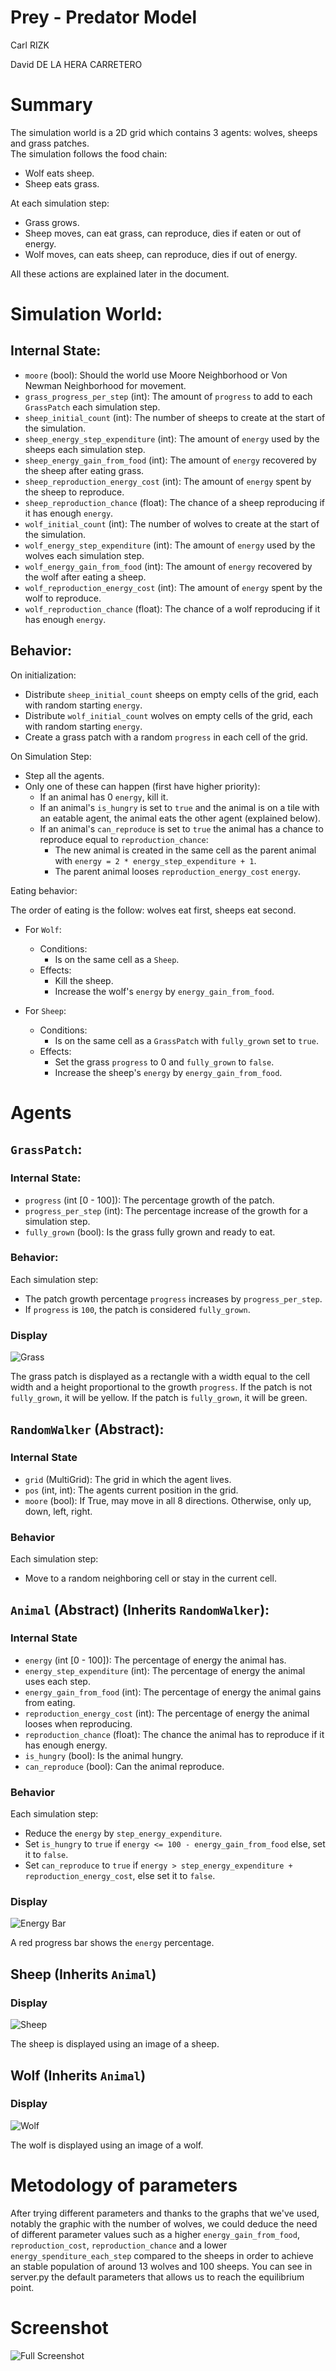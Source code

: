 # Prey - Predator Model

Carl RIZK

David DE LA HERA CARRETERO

# Summary

The simulation world is a 2D grid which contains 3 agents: wolves, sheeps and grass patches.  
The simulation follows the food chain:

- Wolf eats sheep.
- Sheep eats grass.

At each simulation step:

- Grass grows.
- Sheep moves, can eat grass, can reproduce, dies if eaten or out of energy.
- Wolf moves, can eats sheep, can reproduce, dies if out of energy.

All these actions are explained later in the document.

# Simulation World:

## Internal State:

- `moore` (bool): Should the world use Moore Neighborhood or Von Newman Neighborhood for movement.
- `grass_progress_per_step` (int): The amount of `progress` to add to each `GrassPatch` each simulation step.
- `sheep_initial_count` (int): The number of sheeps to create at the start of the simulation.
- `sheep_energy_step_expenditure` (int): The amount of `energy` used by the sheeps each simulation step.
- `sheep_energy_gain_from_food` (int): The amount of `energy` recovered by the sheep after eating grass.
- `sheep_reproduction_energy_cost` (int): The amount of `energy` spent by the sheep to reproduce.
- `sheep_reproduction_chance` (float): The chance of a sheep reproducing if it has enough `energy`.
- `wolf_initial_count` (int): The number of wolves to create at the start of the simulation.
- `wolf_energy_step_expenditure` (int): The amount of `energy` used by the wolves each simulation step.
- `wolf_energy_gain_from_food` (int): The amount of `energy` recovered by the wolf after eating a sheep.
- `wolf_reproduction_energy_cost` (int): The amount of `energy` spent by the wolf to reproduce.
- `wolf_reproduction_chance` (float): The chance of a wolf reproducing if it has enough `energy`.

## Behavior:

On initialization:

- Distribute `sheep_initial_count` sheeps on empty cells of the grid, each with random starting `energy`.
- Distribute `wolf_initial_count` wolves on empty cells of the grid, each with random starting `energy`.
- Create a grass patch with a random `progress` in each cell of the grid.

On Simulation Step:

- Step all the agents.
- Only one of these can happen (first have higher priority):
  - If an animal has 0 `energy`, kill it.
  - If an animal's `is_hungry` is set to `true` and the animal is on a tile with an eatable agent, the animal eats the other agent (explained below).
  - If an animal's `can_reproduce` is set to `true` the animal has a chance to reproduce equal to `reproduction_chance`:
    - The new animal is created in the same cell as the parent animal with `energy = 2 * energy_step_expenditure + 1`.
    - The parent animal looses `reproduction_energy_cost` `energy`.

Eating behavior:

The order of eating is the follow: wolves eat first, sheeps eat second.

- For `Wolf`:

  - Conditions:
    - Is on the same cell as a `Sheep`.
  - Effects:
    - Kill the sheep.
    - Increase the wolf's `energy` by `energy_gain_from_food`.

- For `Sheep`:
  - Conditions:
    - Is on the same cell as a `GrassPatch` with `fully_grown` set to `true`.
  - Effects:
    - Set the grass `progress` to 0 and `fully_grown` to `false`.
    - Increase the sheep's `energy` by `energy_gain_from_food`.

# Agents

## `GrassPatch`:

### Internal State:

- `progress` (int [0 - 100]): The percentage growth of the patch.
- `progress_per_step` (int): The percentage increase of the growth for a simulation step.
- `fully_grown` (bool): Is the grass fully grown and ready to eat.

### Behavior:

Each simulation step:

- The patch growth percentage `progress` increases by `progress_per_step`.
- If `progress` is `100`, the patch is considered `fully_grown`.

### Display

![Grass](screenshots/grass.png)

The grass patch is displayed as a rectangle with a width equal to the cell width and a height proportional to the growth `progress`.
If the patch is not `fully_grown`, it will be yellow.
If the patch is `fully_grown`, it will be green.

## `RandomWalker` (Abstract):

### Internal State

- `grid` (MultiGrid): The grid in which the agent lives.
- `pos` (int, int): The agents current position in the grid.
- `moore` (bool): If True, may move in all 8 directions. Otherwise, only up, down, left, right.

### Behavior

Each simulation step:

- Move to a random neighboring cell or stay in the current cell.

## `Animal` (Abstract) (Inherits `RandomWalker`):

### Internal State

- `energy` (int [0 - 100]): The percentage of energy the animal has.
- `energy_step_expenditure` (int): The percentage of energy the animal uses each step.
- `energy_gain_from_food` (int): The percentage of energy the animal gains from eating.
- `reproduction_energy_cost` (int): The percentage of energy the animal looses when reproducing.
- `reproduction_chance` (float): The chance the animal has to reproduce if it has enough energy.
- `is_hungry` (bool): Is the animal hungry.
- `can_reproduce` (bool): Can the animal reproduce.

### Behavior

Each simulation step:

- Reduce the `energy` by `step_energy_expenditure`.
- Set `is_hungry` to `true` if `energy <= 100 - energy_gain_from_food` else, set it to `false`.
- Set `can_reproduce` to `true` if `energy > step_energy_expenditure + reproduction_energy_cost`, else set it to `false`.

### Display

![Energy Bar](screenshots/energy_bar.png)

A red progress bar shows the `energy` percentage.

## Sheep (Inherits `Animal`)

### Display

![Sheep](screenshots/sheep.png)

The sheep is displayed using an image of a sheep.

## Wolf (Inherits `Animal`)

### Display

![Wolf](screenshots/wolf.png)

The wolf is displayed using an image of a wolf.

# Metodology of parameters

After trying different parameters and thanks to the graphs that we've used, notably the graphic with the number of wolves, we could deduce the need of different parameter values such as a higher `energy_gain_from_food`, `reproduction_cost`, `reproduction_chance` and a lower `energy_spenditure_each_step` compared to the sheeps in order to achieve an stable population of around 13 wolves and 100 sheeps.
You can see in server.py the default parameters that allows us to reach the equilibrium point.

# Screenshot

![Full Screenshot](screenshots/screenshot.png)

